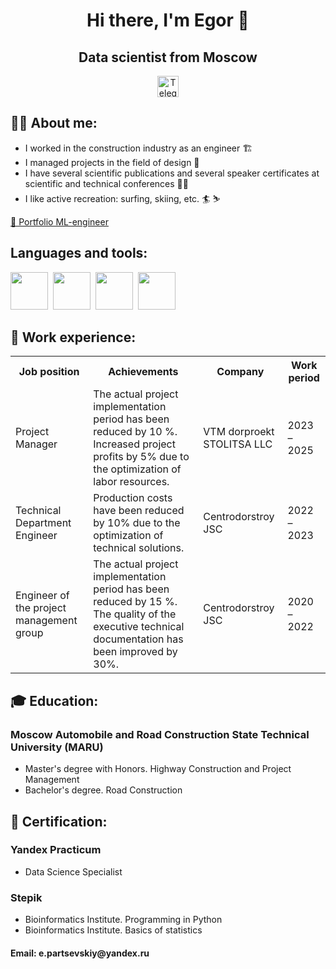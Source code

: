 <div id='header' align='center'>
  <h1> Hi there, I'm Egor &#128075; </h1>
    <h2> Data scientist from Moscow </h2>
</div>

<div id='socials' align='center'>
  <a href='https://t.me/gektor_ed'>
    <img src='https://user-images.githubusercontent.com/49933115/139837223-bf23d3a9-4638-4e17-994a-ac8678d5f517.png' alt='Telegram' width='34' height='34'>
  </a>
</div>

<div id='about_me'>
  <h2> &#128104;&#8205;&#128188; About me:</h2>
<ul>
  <li> I worked in the construction industry as an engineer 🏗 </li>
  <li> I managed projects in the field of design 📝 </li>
  <li> I have several scientific publications and several speaker certificates at scientific and technical conferences 🧑‍🔬 </li>
  <li> I like active recreation: surfing, skiing, etc. 🏄 ⛷️ </li>
</ul>
</div>

<div id='porfolio'>
  <a href='https://github.com/EPartsevskiy/Portfolio'> 📁 Portfolio ML-engineer 
  </a>
</div>
    
<div id='tools'>
  <h2> Languages and tools:</h2>
    <img src='https://cdn.jsdelivr.net/gh/devicons/devicon@latest/icons/python/python-original.svg' width='60' height='60'/>&nbsp;
    <img src='https://cdn.jsdelivr.net/gh/devicons/devicon@latest/icons/postgresql/postgresql-original.svg' width='60' height='60'/>&nbsp;
    <img src='https://cdn.jsdelivr.net/gh/devicons/devicon@latest/icons/jupyter/jupyter-original.svg' width='60' height='60'/>&nbsp;
    <img src='https://cdn.jsdelivr.net/gh/devicons/devicon@latest/icons/git/git-original.svg' width='60' height='60'/>&nbsp;
</div>

<div id='experience'>
  <h2> 💼 Work experience: </h2>
  <table>
  <tr>
    <th> Job position </th>
    <th> Achievements </th>
    <th> Company </th>
    <th> Work period </th>
  </tr>
  <tr>
    <td> Project Manager </td>
    <td> The actual project implementation period has been reduced by 10 %. Increased project profits by 5% due to the optimization of labor resources. </td>
    <td> VTM dorproekt STOLITSA LLC </td>
    <td> 2023 – 2025 </td>
  </tr>
  <tr>
    <td> Technical Department Engineer </td>
    <td> Production costs have been reduced by 10% due to the optimization of technical solutions. </td>
    <td> Centrodorstroy JSC </td>
    <td> 2022 – 2023 </td>
  </tr>
  <tr>
    <td> Engineer of the project management group </td>
    <td> The actual project implementation period has been reduced by 15 %. The quality of the executive technical documentation has been improved by 30%. </td>
    <td> Centrodorstroy JSC </td>
    <td> 2020 – 2022 </td>
  </tr>
  </table>
</div>

<div id='education'>
<h2> 🎓 Education: </h2>
<h3> Moscow Automobile and Road Construction State Technical University (MARU) </h3>
<ul>
  <li> Master's degree with Honors. Highway Construction and Project Management </li>
  <li> Bachelor's degree. Road Construction </li>
</ul>
</div>

<div id='certification'>
<h2> 📜 Certification: </h2>
<h3> Yandex Practicum </h3>
<ul>
  <li> Data Science Specialist </li>
</ul>
<h3> Stepik </h3>
<ul>
  <li> Bioinformatics Institute. Programming in Python </li>
  <li> Bioinformatics Institute. Basics of statistics </li>
</ul>
</div>

<div id='contacts'>
<h4> Email: e.partsevskiy@yandex.ru </h4>
</div>
